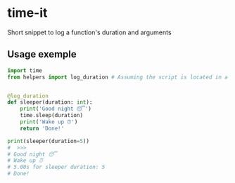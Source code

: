 # time-it
Short snippet to log a function's duration and arguments


## Usage exemple
```python
import time
from helpers import log_duration # Assuming the script is located in a helpers file


@log_duration
def sleeper(duration: int):
    print('Good night 😴')
    time.sleep(duration)
    print('Wake up ⏰')
    return 'Done!'

print(sleeper(duration=5))
#  >>>
# Good night 😴
# Wake up ⏰
# 5.00s for sleeper duration: 5
# Done!
```
